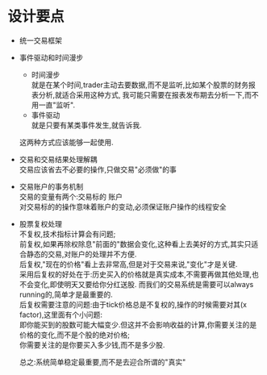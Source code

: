 # 设计要点
* 统一交易框架  

* 事件驱动和时间漫步  
  * 时间漫步  
  就是在某个时间,trader主动去要数据,而不是监听,比如某个股票的财务报表分析,就适合采用这种方式,
  我可能只需要在报表发布期去分析一下,而不用一直"监听".  
  * 事件驱动  
  就是只要有某类事件发生,就告诉我.  

  这两种方式应该能够一起使用.  

* 交易和交易结果处理解耦  
交易应该省去不必要的操作,只做交易"必须做"的事  
* 交易账户的事务机制  
交易的变量有两个:交易标的 账户  
对交易标的的操作意味着账户的变动,必须保证账户操作的线程安全  

* 股票复权处理  
不复权,技术指标计算会有问题;  
前复权,如果再除权除息"前面的"数据会变化,这种看上去美好的方式,其实只适合静态的交易,对账户的处理并不方便.  
后复权,"现在的价格"看上去非常高,但是对于交易来说,"变化"才是关键.  
采用后复权的好处在于:历史买入的价格就是真实成本,不需要再做其他处理,也不会变化,即使明天又要给你分红送股.
而我们的交易系统是需要可以always running的,简单才是最重要的.  
后复权需要注意的问题:由于tick价格总是不复权的,操作的时候需要对其(x factor),这里面有个小问题:  
即你能买到的股数可能大幅变少.但这并不会影响收益的计算,你需要关注的是价格的变化,而不是个股的绝对价格;  
你需要关注的是你要买入多少钱,而不是多少股.

  总之:系统简单稳定最重要,而不是去迎合所谓的"真实"
